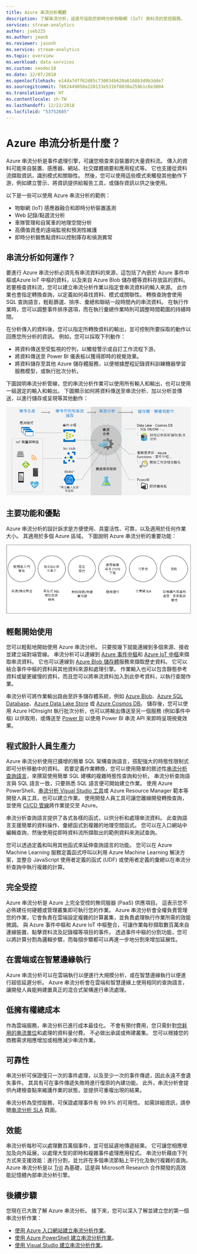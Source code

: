 ```yaml
---
title: Azure 串流分析概觀
description: 了解串流分析，這是可協助您即時分析物聯網 (IoT) 資料流的受控服務。
services: stream-analytics
author: jseb225
ms.author: jeanb
ms.reviewer: jasonh
ms.service: stream-analytics
ms.topic: overview
ms.workload: data-services
ms.custom: seodec18
ms.date: 12/07/2018
ms.openlocfilehash: e14da7dff62d85c730034b620a6168b3d9b3dde7
ms.sourcegitcommit: 7862449050a220133e5316f0030a259b1c6e3004
ms.translationtype: HT
ms.contentlocale: zh-TW
ms.lasthandoff: 12/22/2018
ms.locfileid: "53752685"
---
```

# <a name="what-is-azure-stream-analytics"></a>Azure 串流分析是什麼？

Azure 串流分析是事件處理引擎，可讓您檢查來自裝置的大量資料流。 傳入的資料可能來自裝置、感應器、網站、社交媒體摘要和應用程式等。 它也支援從資料流擷取資訊，識別模式和關聯性。 然後，您可以使用這些模式來觸發其他動作下游，例如建立警示、將資訊提供給報告工具，或儲存資訊以供之後使用。

以下是一些可以使用 Azure 串流分析的範例： 

* 物聯網 (IoT) 感應器融合和即時分析裝置遙測
* Web 記錄/點選流分析
* 車隊管理和自駕車的地理空間分析
* 高價值資產的遠端監視和預測性維護
* 即時分析銷售點資料以控制庫存和偵測異常

## <a name="how-does-stream-analytics-work"></a>串流分析如何運作？

要進行 Azure 串流分析必須先有串流資料的來源，這包括了內嵌於 Azure 事件中樞或Azure IoT 中樞的資料，以及來自 Azure Blob 儲存體等資料存放區的資料。 若要檢查資料流，您可以建立串流分析作業以指定會串流資料的輸入來源。 此作業也會指定轉換查詢，以定義如何尋找資料、模式或關聯性。 轉換查詢會使用 SQL 查詢語言，輕鬆篩選、排序、彙總和聯結一段時間內的串流資料。 在執行作業時，您可以調整事件排序選項，而在執行彙總作業時則可調整時間範圍的持續時間。

在分析傳入的資料後，您可以指定所轉換資料的輸出，並可控制所要採取的動作以回應您所分析的資訊。 例如，您可以採取下列動作：

* 將資料傳送至受監視的佇列，以觸發警示或自訂工作流程下游。
* 將資料傳送至 Power BI 儀表板以獲得即時的視覺效果。
* 將資料儲存至其他 Azure 儲存體服務，以便根據歷程記錄資料訓練機器學習服務模型，或執行批次分析。

下圖說明串流分析管線，您的串流分析作業可以使用所有輸入和輸出，也可以使用一組選定的輸入和輸出。 下圖顯示如何將資料傳送至串流分析、加以分析並傳送，以進行儲存或呈現等其他動作：

![串流分析流程簡介](./media/stream-analytics-introduction/stream-analytics-intro-pipeline.png)

## <a name="key-capabilities-and-benefits"></a>主要功能和優點

Azure 串流分析的設計訴求是方便使用、具靈活性、可靠，以及適用於任何作業大小。 其適用於多個 Azure 區域。 下圖說明 Azure 串流分析的重要功能：

![串流分析的重要功能](./media/stream-analytics-introduction/stream-analytics-key-capabilities.png)

## <a name="ease-of-getting-started"></a>輕鬆開始使用

您可以輕鬆地開始使用 Azure 串流分析。 只要按幾下就能連線到多個來源、接收並建立端對端管線。 串流分析可以連線到 [Azure 事件中樞](https://docs.microsoft.com/azure/event-hubs/)和 [Azure IoT 中樞](https://docs.microsoft.com/azure/iot-hub/)來擷取串流資料。 它也可以連線到 [Azure Blob 儲存體](https://docs.microsoft.com/azure/storage/storage-introduction)服務來擷取歷史資料。 它可以結合事件中樞的資料與其他資料來源和處理引擎。 作業輸入也可以包含靜態參考資料或變更緩慢的資料，而且您可以將串流資料加入到此參考資料，以執行查閱作業。

串流分析可將作業輸出路由至許多儲存體系統，例如 [Azure Blob](https://docs.microsoft.com/azure/storage/storage-introduction)、[Azure SQL Database](https://docs.microsoft.com/azure/sql-database/)、[Azure Data Lake Store](https://docs.microsoft.com/azure/data-lake-store/) 或 [Azure Cosmos DB](https://docs.microsoft.com/azure/cosmos-db/introduction)。 儲存後，您可以使用 Azure HDInsight 執行批次分析，也可以將輸出傳送至另一個服務 (例如事件中樞) 以供取用，或傳送至 [Power BI](https://docs.microsoft.com/power-bi/) 以使用 Power BI 串流 API 來即時呈現視覺效果。

## <a name="programmer-productivity"></a>程式設計人員生產力

Azure 串流分析使用已擴增的簡單 SQL 架構查詢語言，搭配強大的時態性限制式即可分析移動中的資料。 若要定義作業轉換，您可以使用簡單的敘述性[串流分析查詢語言](https://msdn.microsoft.com/library/azure/dn834998.aspx)，來撰寫使用簡單 SQL 建構的複雜時態性查詢和分析。 串流分析查詢語言與 SQL 語言一致，只要熟悉 SQL 語言便可開始建立作業。 使用 Azure PowerShell、[串流分析 Visual Studio 工具](stream-analytics-tools-for-visual-studio-install.md)或 Azure Resource Manager 範本等開發人員工具，也可以建立作業。 使用開發人員工具可讓您離線開發轉換查詢，並使用 [CI/CD 管線](stream-analytics-tools-for-visual-studio-cicd.md)將作業提交至 Azure。 

串流分析查詢語言提供了各式各樣的函式，以供分析和處理串流資料。 此查詢語言支援簡單的資料操作、彙總函式到複雜的地理空間函式。 您可以在入口網站中編輯查詢，然後使用從即時資料流所擷取出的範例資料來測試查詢。

您可以透過定義和叫用其他函式來延伸查詢語言的功能。 您可以在 Azure Machine Learning 服務定義函式呼叫以利用 Azure Machine Learning 解決方案，並整合 JavaScript 使用者定義的函式 (UDF) 或使用者定義的彙總以在串流分析查詢中執行複雜的計算。

## <a name="fully-managed"></a>完全受控 

Azure 串流分析是 Azure 上完全受控的無伺服器 (PaaS) 供應項目。 這表示您不必佈建任何硬體或管理叢集即可執行您的作業。 Azure 串流分析會全權負責管理您的作業，它會負責在雲端設定複雜的計算叢集，並負責處理執行作業所需的效能微調。 與 Azure 事件中樞和 Azure IoT 中樞整合，可讓作業每秒擷取數百萬來自連線裝置、點擊資料流及記錄檔等項目的事件。 透過事件中樞的分割功能，您可以將計算分割為邏輯步驟，而每個步驟都可以再進一步地分割來增加延展性。

## <a name="run-in-the-cloud-on-in-the-intelligent-edge"></a>在雲端或在智慧邊緣執行

Azure 串流分析可以在雲端執行以便進行大規模分析，或在智慧邊緣執行以便進行超低延遲分析。
Azure 串流分析會在雲端和智慧邊緣上使用相同的查詢語言，讓開發人員能夠建置真正的混合式架構進行串流處理。

## <a name="low-total-cost-of-ownership"></a>低擁有權總成本

作為雲端服務，串流分析已進行成本最佳化。 不會有預付費用，您只需針對[您耗用的串流單位](stream-analytics-streaming-unit-consumption.md)和處理的資料量付費。 不必做出承諾或佈建叢集。 您可以根據您的商務需求相應增加或相應減少串流作業。 

## <a name="reliability"></a>可靠性 

串流分析可保證僅只一次的事件處理，以及至少一次的事件傳遞，因此永遠不會遺失事件。 其具有可在事件傳遞失敗時進行復原的內建功能。 此外，串流分析會提供內建檢查點來維護作業的狀態，並提供可重複出現的結果。

串流分析為受控服務，可保證處理事件有 99.9% 的可用性。 如需詳細資訊，請參閱[串流分析 SLA](https://azure.microsoft.com/support/legal/sla/stream-analytics/v1_0/) 頁面。 

## <a name="performance"></a>效能

串流分析每秒可以處理數百萬個事件，並可低延遲地傳遞結果。
它可讓您相應增加及向外延展，以處理大型的即時和複雜事件處理應用程式。 串流分析藉由下列方式來支援效能：進行分割，並允許在多個串流節點上平行化及執行複雜的查詢。
Azure 串流分析是以 [Trill](https://github.com/Microsoft/Trill) 為基礎，這是與 Microsoft Research 合作開發的高效能記憶體內部串流分析引擎。 

## <a name="next-steps"></a>後續步驟

您現在已大致了解 Azure 串流分析。 接下來，您可以深入了解並建立您的第一個串流分析作業：

* [使用 Azure 入口網站建立串流分析作業](stream-analytics-quick-create-portal.md)。
* [使用 Azure PowerShell 建立串流分析作業](stream-analytics-quick-create-powershell.md)。
* [使用 Visual Studio 建立串流分析作業](stream-analytics-quick-create-vs.md)。

